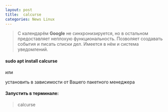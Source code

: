 ```yaml
---
layout: post
title:  calcurse
categories: News Linux
---
```





>С календарём **Google** не синхронизируется, но в остальном предоставляет неплохую 
> функциональность.
>Позволяет создавать события и писать списки дел. Имеется в нём и система уведомлений.

#### sudo apt install calcurse

или 

установить в зависимости от Вашего пакетного менеджера

#### Запустить в терминале:

>calcurse





